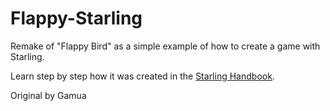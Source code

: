 # Flappy-Starling
Remake of "Flappy Bird" as a simple example of how to create a game with Starling.

Learn step by step how it was created in the [Starling Handbook](https://gamua.com/starling/handbook/).

Original by Gamua
